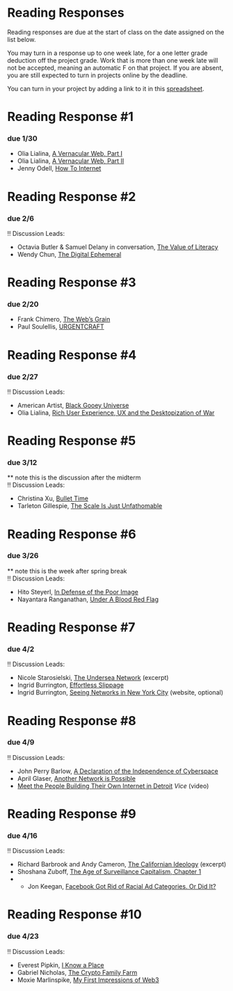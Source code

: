 # Reading Responses
Reading responses are due at the start of class on the date assigned on the list below.

You may turn in a response up to one week late, for a one letter grade deduction off the project grade. Work that is more than one week late will not be accepted, meaning an automatic F on that project. If you are absent, you are still expected to turn in projects online by the deadline.

You can turn in your project by adding a link to it in this [spreadsheet](https://docs.google.com/spreadsheets/d/1I4rMb-gg-LCbdFIfDhe7uzGNk5gqZN4I2E5XjWZsquM/edit#gid=1715658920).

# Reading Response #1
### due 1/30
* Olia Lialina, [A Vernacular Web, Part I](http://art.teleportacia.org/observation/vernacular/)
* Olia Lialina, [A Vernacular Web, Part II](http://contemporary-home-computing.org/vernacular-web-2/)
* Jenny Odell, [How To Internet](https://humanparts.medium.com/how-to-internet-6c379e75c8e0)

# Reading Response #2
### due 2/6
‼️ Discussion Leads: 
* Octavia Butler & Samuel Delany in conversation, [The Value of Literacy](https://www.blackhistory.mit.edu/archive/transcript-octavia-butler-and-samuel-delany-1998)
* Wendy Chun, [The Digital Ephemeral](https://arena-attachments.s3.amazonaws.com/14824958/1fa6a1f044fd6eea7bde0f131dc6e268.pdf?1642897047)

# Reading Response #3
### due 2/20
* Frank Chimero, [The Web’s Grain](https://frankchimero.com/blog/2015/the-webs-grain/)
* Paul Soulellis, [URGENTCRAFT](https://soulellis.com/writing/post-documenta/index.html)

# Reading Response #4
### due 2/27
‼️ Discussion Leads: 
* American Artist, [Black Gooey Universe](https://web.archive.org/web/20220320101557/https://unbag.net/end/black-gooey-universe)
* Olia Lialina, [Rich User Experience, UX and the Desktopization of War](http://contemporary-home-computing.org/RUE/)

# Reading Response #5
### due 3/12
** note this is the discussion after the midterm  
‼️ Discussion Leads: 
* Christina Xu, [Bullet Time](https://logicmag.io/china/bullet-time/)
* Tarleton Gillespie, [The Scale Is Just Unfathomable](https://logicmag.io/scale/the-scale-is-just-unfathomable/)

# Reading Response #6
### due 3/26
** note this is the week after spring break  
‼️ Discussion Leads:  
* Hito Steyerl, [In Defense of the Poor Image](https://www.e-flux.com/journal/10/61362/in-defense-of-the-poor-image/)
* Nayantara Ranganathan, [Under A Blood Red Flag](https://logicmag.io/commons/under-a-blood-red-flag/)

# Reading Response #7
### due 4/2
‼️ Discussion Leads:  
* Nicole Starosielski, [The Undersea Network](https://blogs.commons.georgetown.edu/engl-711-fall2017/files/2017/08/The-Undersea-Network_Starosielski.pdf) (excerpt)
* Ingrid Burrington, [Effortless Slippage](https://www.e-flux.com/architecture/dimensions-of-citizenship/178279/effortless-slippage/)
* Ingrid Burrington, [Seeing Networks in New York City](http://seeingnetworks.in/nyc/) (website, optional)

# Reading Response #8
### due 4/9
‼️ Discussion Leads: 
* John Perry Barlow, [A Declaration of the Independence of Cyberspace](https://www.eff.org/cyberspace-independence)
* April Glaser, [Another Network is Possible](https://logicmag.io/bodies/another-network-is-possible/)
* [Meet the People Building Their Own Internet in Detroit](https://video.vice.com/en_us/video/motherboard-dear-future-people-building-their-own-internet-detroit/59cebd5795073d0905939aeb) *Vice* (video)

# Reading Response #9
### due 4/16
‼️ Discussion Leads:  
* Richard Barbrook and Andy Cameron, [The Californian Ideology](https://arena-attachments.s3.amazonaws.com/14592114/c5f597590707072ee524f5c252faf4c6.pdf?1641475747) (excerpt)
* Shoshana Zuboff, [The Age of Surveillance Capitalism, Chapter 1](https://arena-attachments.s3.amazonaws.com/16000558/ca7ec9746b00ffe28db50d0278a6a72c.pdf?1649627612)
* * Jon Keegan, [Facebook Got Rid of Racial Ad Categories. Or Did It?](https://themarkup.org/citizen-browser/2021/07/09/facebook-got-rid-of-racial-ad-categories-or-did-it)

# Reading Response #10
### due 4/23
‼️ Discussion Leads: 
* Everest Pipkin, [I Know a Place](https://pioneerworks.org/broadcast/i-know-a-place-pipkin)
* Gabriel Nicholas, [The Crypto Family Farm](https://logicmag.io/bodies/the-crypto-family-farm/)
* Moxie Marlinspike, [My First Impressions of Web3](https://moxie.org/2022/01/07/web3-first-impressions.html)